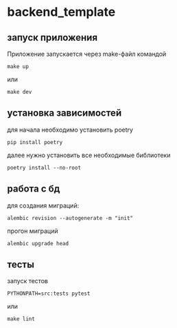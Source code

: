 # backend_template

## запуск приложения

Приложение запускается через make-файл командой

```
make up
```

или

```
make dev
```

## установка зависимостей

для начала необходимо установить poetry

```
pip install poetry
```

далее нужно установить все необходимые библиотеки

```
poetry install --no-root
```

## работа с бд

для создания миграций:

```
alembic revision --autogenerate -m "init"
```

прогон миграций

```
alembic upgrade head
```


## тесты

запуск тестов

```
PYTHONPATH=src:tests pytest
```

или

```
make lint
```